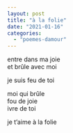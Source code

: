 ```yaml
---
layout: post
title: "à la folie"
date: "2021-01-16"
categories: 
  - "poemes-damour"
---
```


entre dans ma joie  
et brûle avec moi 
 
je suis feu de toi

moi qui brûle  
fou de joie  
ivre de toi  

je t’aime à la folie
